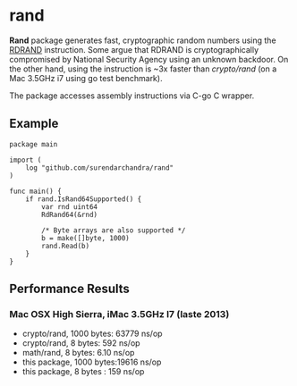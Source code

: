 # rand

**Rand** package generates fast, cryptographic random numbers using the [RDRAND](https://en.wikipedia.org/wiki/RdRand) instruction. Some argue that RDRAND is cryptographically compromised by National Security Agency using an unknown backdoor. On the other hand, using the instruction is ~3x faster than *crypto/rand* (on a Mac 3.5GHz i7 using go test benchmark).

The package accesses assembly instructions via C-go C wrapper.

## Example
    package main

    import (
        log "github.com/surendarchandra/rand"
    )

    func main() {
        if rand.IsRand64Supported() {
            var rnd uint64
            RdRand64(&rnd)

            /* Byte arrays are also supported */
            b = make([]byte, 1000)
            rand.Read(b)
        }
    }

## Performance Results
### Mac OSX High Sierra, iMac 3.5GHz I7 (laste 2013)
* crypto/rand, 1000 bytes: 63779 ns/op
* crypto/rand, 8 bytes: 592   ns/op
* math/rand, 8 bytes: 6.10 ns/op
* this package, 1000 bytes:19616    ns/op
* this package, 8 bytes	: 159    ns/op
